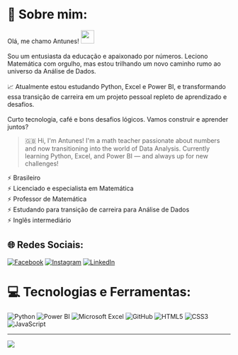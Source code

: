 # 💫 Sobre mim:
Olá, me chamo Antunes! <img src="https://raw.githubusercontent.com/kaueMarques/kaueMarques/master/hi.gif" height="30px"><br><br>
Sou um entusiasta da educação e apaixonado por números. Leciono Matemática com orgulho, mas estou trilhando um novo caminho rumo ao universo da Análise de Dados.<br><br>
📈 Atualmente estou estudando Python, Excel e Power BI, e transformando essa transição de carreira em um projeto pessoal repleto de aprendizado e desafios.<br><br>
Curto tecnologia, café e bons desafios lógicos. Vamos construir e aprender juntos?<br>

> 🇬🇧 Hi, I'm Antunes! I'm a math teacher passionate about numbers and now transitioning into the world of Data Analysis. Currently learning Python, Excel, and Power BI — and always up for new challenges!

⚡ Brasileiro<br>
⚡ Licenciado e especialista em Matemática<br>
⚡ Professor de Matemática<br>
⚡ Estudando para transição de carreira para Análise de Dados<br>
⚡ Inglês intermediário<br>

## 🌐 Redes Sociais:
[![Facebook](https://img.shields.io/badge/Facebook-%231877F2.svg?logo=Facebook&logoColor=white)](https://facebook.com/antunes.menezes)
[![Instagram](https://img.shields.io/badge/Instagram-%23E4405F.svg?logo=Instagram&logoColor=white)](https://instagram.com/antunes.menezes)
[![LinkedIn](https://img.shields.io/badge/LinkedIn-%230077B5.svg?logo=linkedin&logoColor=white)](https://linkedin.com/in/antunes-menezes-015099305)

# 💻 Tecnologias e Ferramentas:
![Python](https://img.shields.io/badge/Python-%2314354C.svg?style=for-the-badge&logo=python&logoColor=white)
![Power BI](https://img.shields.io/badge/Power%20BI-F2C811?style=for-the-badge&logo=powerbi&logoColor=black)
![Microsoft Excel](https://img.shields.io/badge/Excel-217346?style=for-the-badge&logo=microsoft-excel&logoColor=white)
![GitHub](https://img.shields.io/badge/github-%23121011.svg?style=for-the-badge&logo=github&logoColor=white)
![HTML5](https://img.shields.io/badge/html5-%23E34F26.svg?style=for-the-badge&logo=html5&logoColor=white)
![CSS3](https://img.shields.io/badge/css3-%231572B6.svg?style=for-the-badge&logo=css3&logoColor=white)
![JavaScript](https://img.shields.io/badge/javascript-%23323330.svg?style=for-the-badge&logo=javascript&logoColor=%23F7DF1E)

---
[![](https://visitcount.itsvg.in/api?id=DevAntunesMenezes&icon=0&color=0)](https://visitcount.itsvg.in)

<!-- Proudly created with GPRM ( https://gprm.itsvg.in ) -->

